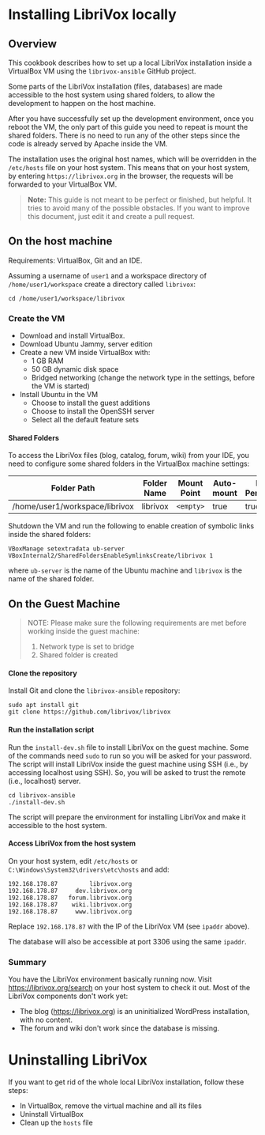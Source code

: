 # Installing LibriVox locally

## Overview

This cookbook describes how to set up a local LibriVox installation
inside a VirtualBox VM using the `librivox-ansible` GitHub project.

Some parts of the LibriVox installation (files, databases) are made
accessible to the host system using shared folders, to allow the development to
happen on the host machine.

After you have successfully set up the development environment, once you reboot
the VM, the only part of this guide you need to repeat is mount the shared
folders. There is no need to run any of the other steps since the code is
already served by Apache inside the VM.

The installation uses the original host names, which will be
overridden in the `/etc/hosts` file on your host system. This means that on
your host system, by entering `https://librivox.org` in the browser, the
requests will be forwarded to your VirtualBox VM.

> **Note:** This guide is not meant to be perfect or finished, but
> helpful. It tries to avoid many of the possible obstacles. If you
> want to improve this document, just edit it and create a pull
> request.

## On the host machine

Requirements: VirtualBox, Git and an IDE.

Assuming a username of `user1` and a workspace directory
of `/home/user1/workspace` create a directory called `librivox`:

    cd /home/user1/workspace/librivox

### Create the VM

* Download and install VirtualBox.
* Download Ubuntu Jammy, server edition
* Create a new VM inside VirtualBox with:
    * 1 GB RAM
    * 50 GB dynamic disk space
    * Bridged networking (change the network type in the settings,
      before the VM is started)
* Install Ubuntu in the VM
    * Choose to install the guest additions
    * Choose to install the OpenSSH server
    * Select all the default feature sets

#### Shared Folders

To access the LibriVox files (blog, catalog, forum, wiki) from your
IDE, you need to configure some shared folders in the VirtualBox
machine settings:

| Folder Path                    | Folder Name | Mount Point | Auto-mount | Make Permanent |
|--------------------------------|-------------|-------------|------------|----------------|
| /home/user1/workspace/librivox | librivox    | `<empty>`   | true       | true           |

Shutdown the VM and run the following to enable creation of symbolic links
inside the shared folders:

    VBoxManage setextradata ub-server VBoxInternal2/SharedFoldersEnableSymlinksCreate/librivox 1

where `ub-server` is the name of the Ubuntu machine and `librivox` is
the name of the shared folder.

## On the Guest Machine

> NOTE: Please make sure the following requirements are met before working
> inside the guest machine:
> 1. Network type is set to bridge
> 2. Shared folder is created

#### Clone the repository

Install Git and clone the `librivox-ansible` repository:

    sudo apt install git
    git clone https://github.com/librivox/librivox

#### Run the installation script

Run the `install-dev.sh` file to install LibriVox on the guest machine. Some of
the commands need `sudo` to run so you will be asked for your password. The
script will install LibriVox inside the guest machine using SSH (i.e., by
accessing localhost using SSH). So, you will be asked to trust the remote (i.e.,
localhost) server.

    cd librivox-ansible
    ./install-dev.sh

The script will prepare the environment for installing LibriVox and make it
accessible to the host system.

#### Access LibriVox from the host system

On your host system, edit `/etc/hosts`
or `C:\Windows\System32\drivers\etc\hosts` and add:

    192.168.178.87         librivox.org
    192.168.178.87     dev.librivox.org
    192.168.178.87   forum.librivox.org
    192.168.178.87    wiki.librivox.org
    192.168.178.87     www.librivox.org

Replace `192.168.178.87` with the IP of the LibriVox VM (see `ipaddr`
above).

The database will also be accessible at port 3306 using the same `ipaddr`.

### Summary

You have the LibriVox environment basically running now.
Visit https://librivox.org/search on your host system to check it out.
Most of the LibriVox components don't work yet:

* The blog (https://librivox.org) is an uninitialized WordPress installation,
  with no content.
* The forum and wiki don't work since the database is missing.

# Uninstalling LibriVox

If you want to get rid of the whole local LibriVox installation,
follow these
steps:

* In VirtualBox, remove the virtual machine and all its files
* Uninstall VirtualBox
* Clean up the `hosts` file
